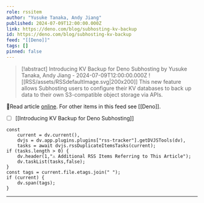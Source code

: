 ```yaml
---
role: rssitem
author: "Yusuke Tanaka, Andy Jiang"
published: 2024-07-09T12:00:00.000Z
link: https://deno.com/blog/subhosting-kv-backup
id: https://deno.com/blog/subhosting-kv-backup
feed: "[[Deno]]"
tags: []
pinned: false
---
```


> [!abstract] Introducing KV Backup for Deno Subhosting by Yusuke Tanaka, Andy Jiang - 2024-07-09T12:00:00.000Z
> <span class="rss-image">![[RSS/assets/RSSdefaultImage.svg|200x200]]</span>
> This new feature allows Subhosting users to configure their KV databases to back up data to their own S3-compatible object storage via APIs.

🔗Read article [online](https://deno.com/blog/subhosting-kv-backup). For other items in this feed see [[Deno]].

- [ ] [[Introducing KV Backup for Deno Subhosting]]

~~~dataviewjs
const
    current = dv.current(),
	dvjs = dv.app.plugins.plugins["rss-tracker"].getDVJSTools(dv),
	tasks = await dvjs.rssDuplicateItemsTasks(current);
if (tasks.length > 0) {
	dv.header(1,"⚠ Additional RSS Items Referring to This Article");
    dv.taskList(tasks,false);
}
const tags = current.file.etags.join(" ");
if (current) {
	dv.span(tags);
}
~~~

- - -
